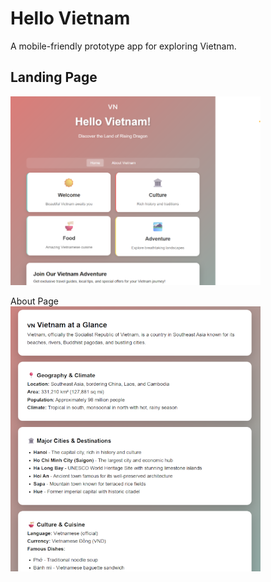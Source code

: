 # Hello Vietnam
A mobile-friendly prototype app for exploring Vietnam.

<H2>Landing Page</H2>
<img src="assets/landing-page.png" alt="Hello Vietnam Landing Page" width="400"><br>

About Page<br>
<img src="assets/about-page.png" alt="About Vietnam Page" width="400">
